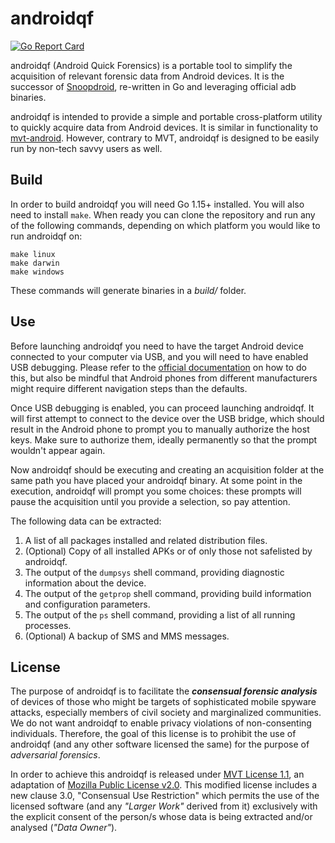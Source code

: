 # androidqf

[![Go Report Card](https://goreportcard.com/badge/github.com/botherder/androidqf)](https://goreportcard.com/report/github.com/botherder/androidqf)

androidqf (Android Quick Forensics) is a portable tool to simplify the acquisition of relevant forensic data from Android devices. It is the successor of [Snoopdroid](https://github.com/botherder/snoopdroid), re-written in Go and leveraging official adb binaries.

androidqf is intended to provide a simple and portable cross-platform utility to quickly acquire data from Android devices. It is similar in functionality to [mvt-android](https://github.com/mvt-project/mvt). However, contrary to MVT, androidqf is designed to be easily run by non-tech savvy users as well.

## Build

In order to build androidqf you will need Go 1.15+ installed. You will also need to install `make`. When ready you can clone the repository and run any of the following commands, depending on which platform you would like to run androidqf on:

    make linux
    make darwin
    make windows

These commands will generate binaries in a *build/* folder.

## Use

Before launching androidqf you need to have the target Android device connected to your computer via USB, and you will need to have enabled USB debugging. Please refer to the [official documentation](https://developer.android.com/studio/debug/dev-options#enable) on how to do this, but also be mindful that Android phones from different manufacturers might require different navigation steps than the defaults.

Once USB debugging is enabled, you can proceed launching androidqf. It will first attempt to connect to the device over the USB bridge, which should result in the Android phone to prompt you to manually authorize the host keys. Make sure to authorize them, ideally permanently so that the prompt wouldn't appear again.

Now androidqf should be executing and creating an acquisition folder at the same path you have placed your androidqf binary. At some point in the execution, androidqf will prompt you some choices: these prompts will pause the acquisition until you provide a selection, so pay attention.

The following data can be extracted:

1. A list of all packages installed and related distribution files.
2. (Optional) Copy of all installed APKs or of only those not safelisted by androidqf.
3. The output of the `dumpsys` shell command, providing diagnostic information about the device.
4. The output of the `getprop` shell command, providing build information and configuration parameters.
5. The output of the `ps` shell command, providing a list of all running processes.
6. (Optional) A backup of SMS and MMS messages.

## License

The purpose of androidqf is to facilitate the ***consensual forensic analysis*** of devices of those who might be targets of sophisticated mobile spyware attacks, especially members of civil society and marginalized communities. We do not want androidqf to enable privacy violations of non-consenting individuals. Therefore, the goal of this license is to prohibit the use of androidqf (and any other software licensed the same) for the purpose of *adversarial forensics*.

In order to achieve this androidqf is released under [MVT License 1.1](https://license.mvt.re/1.1/), an adaptation of [Mozilla Public License v2.0](https://www.mozilla.org/MPL). This modified license includes a new clause 3.0, "Consensual Use Restriction" which permits the use of the licensed software (and any *"Larger Work"* derived from it) exclusively with the explicit consent of the person/s whose data is being extracted and/or analysed (*"Data Owner"*).
